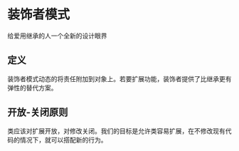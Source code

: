 # 装饰者模式

给爱用继承的人一个全新的设计眼界

## 定义
装饰者模式动态的将责任附加到对象上。若要扩展功能，装饰者提供了比继承更有弹性的替代方案。

## 开放-关闭原则
类应该对扩展开放，对修改关闭。我们的目标是允许类容易扩展，在不修改现有代码的情况下，就可以搭配新的行为。